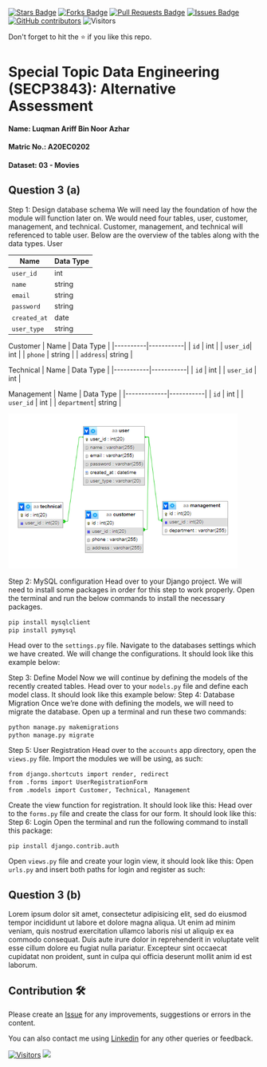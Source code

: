 <a href="https://github.com/drshahizan/SECP3843/stargazers"><img src="https://img.shields.io/github/stars/drshahizan/SECP3843" alt="Stars Badge"/></a>
<a href="https://github.com/drshahizan/SECP3843/network/members"><img src="https://img.shields.io/github/forks/drshahizan/SECP3843" alt="Forks Badge"/></a>
<a href="https://github.com/drshahizan/SECP3843/pulls"><img src="https://img.shields.io/github/issues-pr/drshahizan/SECP3843" alt="Pull Requests Badge"/></a>
<a href="https://github.com/drshahizan/SECP3843/issues"><img src="https://img.shields.io/github/issues/drshahizan/SECP3843" alt="Issues Badge"/></a>
<a href="https://github.com/drshahizan/SECP3843/graphs/contributors"><img alt="GitHub contributors" src="https://img.shields.io/github/contributors/drshahizan/SECP3843?color=2b9348"></a>
![Visitors](https://api.visitorbadge.io/api/visitors?path=https%3A%2F%2Fgithub.com%2Fdrshahizan%2FSECP3843&labelColor=%23d9e3f0&countColor=%23697689&style=flat)


Don't forget to hit the :star: if you like this repo.
# Special Topic Data Engineering (SECP3843): Alternative Assessment

#### Name: Luqman Ariff Bin Noor Azhar
#### Matric No.: A20EC0202
#### Dataset: 03 - Movies

## Question 3 (a)
Step 1: Design database schema
We will need lay the foundation of how the module will function later on. We would need four tables, user, customer, management, and technical. Customer, management, and technical will referenced to table user. Below are the overview of the tables along with the data types.
User

| Name         | Data Type |
|--------------|-----------|
| `user_id`    | int       |
| `name`       | string    |
| `email`      | string    |
| `password`   | string    |
| `created_at` | date      |
| `user_type`  | string    |

Customer
| Name     | Data Type |
|----------|-----------|
| `id`     | int       |
| `user_id`| int       |
| `phone`  | string    |
| `address`| string    |

Technical
| Name      | Data Type |
|-----------|-----------|
| `id`      | int       |
| `user_id` | int       |


Management
| Name        | Data Type |
|-------------|-----------|
| `id`        | int       |
| `user_id`   | int       |
| `department`| string    |

![Q3](file/image/q3_db.png)

Step 2: MySQL configuration
Head over to your Django project. We will need to install some packages in order for this step to work properly. Open the terminal and run the below commands to install the necessary packages.
```
pip install mysqlclient
pip install pymysql
```
Head over to the `settings.py` file. Navigate to the databases settings which we have created. We will change the configurations. It should look like this example below:


Step 3: Define Model
Now we will continue by defining the models of the recently created tables. Head over to your `models.py` file and define each model class. It should look like this example below:
Step 4: Database Migration
Once we’re done with defining the models, we will need to migrate the database. Open up a terminal and run these two commands:
```
python manage.py makemigrations
python manage.py migrate
```
Step 5: User Registration
Head over to the `accounts` app directory, open the `views.py` file. Import the modules we will be using, as such:
```
from django.shortcuts import render, redirect
from .forms import UserRegistrationForm
from .models import Customer, Technical, Management

```
Create the view function for registration. It should look like this:
Head over to the `forms.py` file and create the class for our form. It should look like this:
Step 6: Login
Open the terminal and run the following command to install this package:
```
pip install django.contrib.auth
```
Open `views.py` file and create your login view, it should look like this:
Open `urls.py` and insert both paths for login and register as such:


## Question 3 (b)
Lorem ipsum dolor sit amet, consectetur adipisicing elit, sed do eiusmod tempor incididunt ut labore et dolore magna aliqua. Ut enim ad minim veniam, quis nostrud exercitation ullamco laboris nisi ut aliquip ex ea commodo consequat. Duis aute irure dolor in reprehenderit in voluptate velit esse cillum dolore eu fugiat nulla pariatur. Excepteur sint occaecat cupidatat non proident, sunt in culpa qui officia deserunt mollit anim id est laborum.

## Contribution 🛠️
Please create an [Issue](https://github.com/drshahizan/special-topic-data-engineering/issues) for any improvements, suggestions or errors in the content.

You can also contact me using [Linkedin](https://www.linkedin.com/in/drshahizan/) for any other queries or feedback.

[![Visitors](https://api.visitorbadge.io/api/visitors?path=https%3A%2F%2Fgithub.com%2Fdrshahizan&labelColor=%23697689&countColor=%23555555&style=plastic)](https://visitorbadge.io/status?path=https%3A%2F%2Fgithub.com%2Fdrshahizan)
![](https://hit.yhype.me/github/profile?user_id=81284918)
